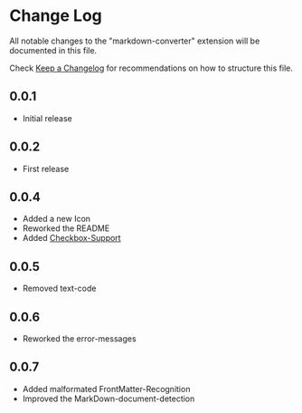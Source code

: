 # Change Log
All notable changes to the "markdown-converter" extension will be documented in this file.

Check [Keep a Changelog](http://keepachangelog.com/) for recommendations on how to structure this file.

## 0.0.1
  - Initial release

## 0.0.2
  - First release

## 0.0.4
  - Added a new Icon
  - Reworked the README
  - Added [Checkbox-Support][MarkdownItCheckbox]

## 0.0.5
  - Removed text-code

## 0.0.6
  - Reworked the error-messages

## 0.0.7
  - Added malformated FrontMatter-Recognition
  - Improved the MarkDown-document-detection

<!--- References -->
[MarkdownItCheckbox]: https://www.npmjs.com/package/markdown-it-checkbox